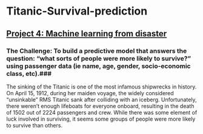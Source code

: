 # Titanic-Survival-prediction

## [Project 4: Machine learning from disaster](https://github.com/psharma0912/Titanic-Survival-prediction.git)
### The Challenge: To build a predictive model that answers the question: “what sorts of people were more likely to survive?” using passenger data (ie name, age, gender, socio-economic class, etc).###
The sinking of the Titanic is one of the most infamous shipwrecks in history. On April 15, 1912, during her maiden voyage, the widely considered “unsinkable” RMS Titanic sank after colliding with an iceberg. Unfortunately, there weren’t enough lifeboats for everyone onboard, resulting in the death of 1502 out of 2224 passengers and crew. While there was some element of luck involved in surviving, it seems some groups of people were more likely to survive than others.

